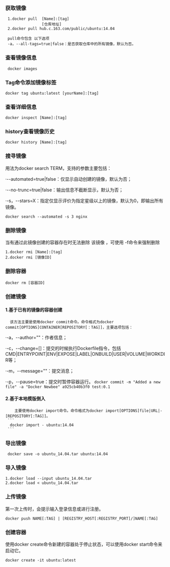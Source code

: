 ### 获取镜像
```
 1.docker pull  [Name]:[tag]
                [仓库地址]
 2.docker pull hub.c.163.com/public/ubuntu:14.04   
 
 pull命令包含 以下选项
 -a，--all-tags=true|false：是否获取仓库中的所有镜像，默认为否。
```

### 查看镜像信息

```
 docker images 
```
### Tag命令添加镜像标签

```
docker tag ubuntu:latest [yourName]:[tag]
```

###  查看详细信息 
```
docker inspect [Name]:[tag]
```

### history查看镜像历史

```
docker history [Name]:[tag]
```

### 搜寻镜像
用法为docker search TERM，支持的参数主要包括：

·--automated=true|false：仅显示自动创建的镜像，默认为否；

·--no-trunc=true|false：输出信息不截断显示，默认为否；

·-s，--stars=X：指定仅显示评价为指定星级以上的镜像，默认为0，即输出所有镜像。

```
docker search --automated -s 3 nginx
```

### 删除镜像
 当有通过此镜像创建的容器存在时无法删除 该镜像 ，可使用 -f命令来强制删除
```
1.docker rmi [Name]:[tag]
2.docker rmi [镜像ID]
```
### 删除容器

```
docker rm [容器ID]
```

### 创建镜像
  #### 1.基于已有的镜像的容器创建
      该方法主要是使用docker commit命令。命令格式为docker commit[OPTIONS]CONTAINER[REPOSITORY[：TAG]]，主要选项包括：

  ·-a，--author=""：作者信息；

  ·-c，--change=[]：提交的时候执行Dockerfile指令，包括CMD|ENTRYPOINT|ENV|EXPOSE|LABEL|ONBUILD|USER|VOLUME|WORKDIR等；

  ·-m，--message=""：提交消息；

  ·-p，--pause=true：提交时暂停容器运行。
    ```
      docker commit -m "Added a new file" -a "Docker Newbee" a925cb40b3f0 test:0.1
    ```
   #### 2.基于本地模版倒入
        主要使用docker import命令。命令格式为docker import[OPTIONS]file|URL|-[REPOSITORY[:TAG]]。
     ```
      docker import - ubuntu:14.04
     ```
### 导出镜像

```
 docker save -o ubuntu_14.04.tar ubuntu:14.04
```
### 导入镜像

```
1.docker load --input ubuntu_14.04.tar
2.docker load < ubuntu_14.04.tar
```
### 上传镜像
第一次上传时，会提示输入登录信息或进行注册。
```
docker push NAME[:TAG] | [REGISTRY_HOST[:REGISTRY_PORT]/]NAME[:TAG]
```

### 创建容器
使用docker create命令新建的容器处于停止状态，可以使用docker start命令来启动它。
```
docker create -it ubuntu:latest
```







